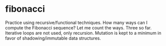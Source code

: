 # fibonacci
Practice using recursive/functional techniques. How many ways can I 
compute the Fibonacci sequence? Let me count the ways. Three so far.
Iterative loops are not used, only recursion. Mutation is kept to a 
minimum in favor of shadowing/immutable data structures.
